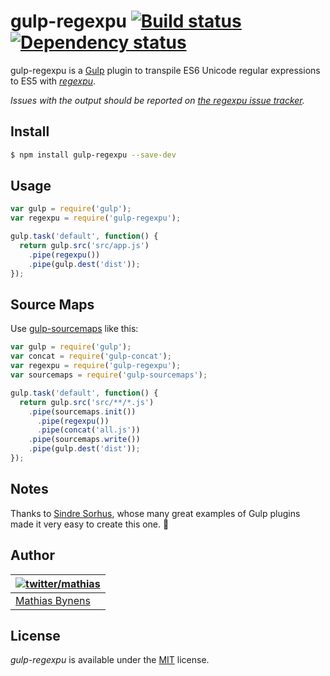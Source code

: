# gulp-regexpu [![Build status](https://travis-ci.org/mathiasbynens/gulp-regexpu.svg?branch=master)](https://travis-ci.org/mathiasbynens/gulp-regexpu) [![Dependency status](https://gemnasium.com/mathiasbynens/gulp-regexpu.svg)](https://gemnasium.com/mathiasbynens/gulp-regexpu)

gulp-regexpu is a [Gulp](http://gulpjs.com/) plugin to transpile ES6 Unicode regular expressions to ES5 with [_regexpu_](https://mths.be/regexpu).

*Issues with the output should be reported on [the _regexpu_ issue tracker](https://github.com/mathiasbynens/regexpu/issues).*

## Install

```bash
$ npm install gulp-regexpu --save-dev
```

## Usage

```js
var gulp = require('gulp');
var regexpu = require('gulp-regexpu');

gulp.task('default', function() {
  return gulp.src('src/app.js')
    .pipe(regexpu())
    .pipe(gulp.dest('dist'));
});
```

## Source Maps

Use [gulp-sourcemaps](https://github.com/floridoo/gulp-sourcemaps) like this:

```js
var gulp = require('gulp');
var concat = require('gulp-concat');
var regexpu = require('gulp-regexpu');
var sourcemaps = require('gulp-sourcemaps');

gulp.task('default', function() {
  return gulp.src('src/**/*.js')
    .pipe(sourcemaps.init())
      .pipe(regexpu())
      .pipe(concat('all.js'))
    .pipe(sourcemaps.write())
    .pipe(gulp.dest('dist'));
});
```

## Notes

Thanks to [Sindre Sorhus](https://github.com/sindresorhus), whose many great examples of Gulp plugins made it very easy to create this one. 🍺

## Author

| [![twitter/mathias](https://gravatar.com/avatar/24e08a9ea84deb17ae121074d0f17125?s=70)](https://twitter.com/mathias "Follow @mathias on Twitter") |
|---|
| [Mathias Bynens](https://mathiasbynens.be/) |

## License

_gulp-regexpu_ is available under the [MIT](https://mths.be/mit) license.
